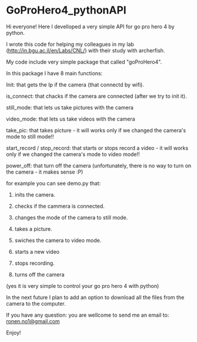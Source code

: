 # GoProHero4_pythonAPI

Hi everyone!
Here I develloped a very simple API for go pro hero 4 by python.

I wrote this code for helping my colleagues in my lab (http://in.bgu.ac.il/en/Labs/CNL/) with their study with archerfish.

My code include very simple package that called "goProHero4".

In this package I have 8 main functions:

Init: that gets the Ip if the camera (that connectd by wifi).

is_connect: that chacks if the camera are connected (after we try to init it).


still_mode: that lets us take pictures with the camera

video_mode: that lets us take videos with the camera

take_pic: that takes picture - it will works only if we changed the camera's mode to still mode!!

start_record / stop_record: that starts or stops record a video - it will works only if we changed the camera's mode to video mode!!


power_off: that turn off the camera (unfortunately, there is no way to turn on the camera - it makes sense :P)


for example you can see demo.py that:

1. inits the camera.

2. checks if the cammera is connected.

3. changes the mode of the camera to still mode.

4. takes a picture.

5. swiches the camera to video mode.

6. starts a new video

7. stops recording.

8. turns off the camera

(yes it is very simple to control your go pro hero 4 with python)


In the next future I plan to add an option to download all the files from the camera to the computer.

If you have any question: you are wellcome to send me an email to: ronen.no1@gmail.com

Enjoy!
